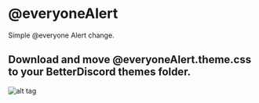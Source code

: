 # @everyoneAlert
Simple @everyone Alert change.

## Download and move @everyoneAlert.theme.css to your BetterDiscord themes folder.

![alt tag](https://imgur.com/WJc3B5K.png)

